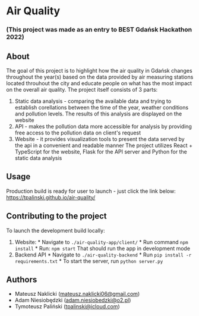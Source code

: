# Air Quality
### (This project was made as an entry to BEST Gdańsk Hackathon 2022)

## About
The goal of this project is to highlight how the air quality in Gdańsk changes throughout the year(s) based on the data provided by air measuring stations located throuhout the city and educate people on what has the most impact on the overall air quality.
The project itself consists of 3 parts:
  1. Static data analysis - comparing the available data and trying to establish corellations between the time of the year, weather conditions and pollution levels.
      The results of this analysis are displayed on the website
  2. API - makes the pollution data more accessible for analysis by providing free access to the pollution data on client's request
  3. Website - it provides visualization tools to present the data served by the api in a convenient and readable manner
The project utilizes React + TypeScript for the website, Flask for the API server and Python for the static data analysis

## Usage
Production build is ready for user to launch - just click the link below:
https://tpalinski.github.io/air-quality/

## Contributing to the project
To launch the development build locally:
  1. Website:
    * Navigate to `./air-quality-app/client/`
    * Run command `npm install`
    * Run: `npm start`
    That should run the app in development mode
  2. Backend API
    * Navigate to `./air-quality-backend`
    * Run `pip install -r requirements.txt`
    * To start the server, run `python server.py`

## Authors
* Mateusz Naklicki (mateusz.naklicki06@gmail.com)
* Adam Niesiobędzki (adam.niesiobedzki@o2.pl)
* Tymoteusz Paliński (tpalinski@icloud.com)
